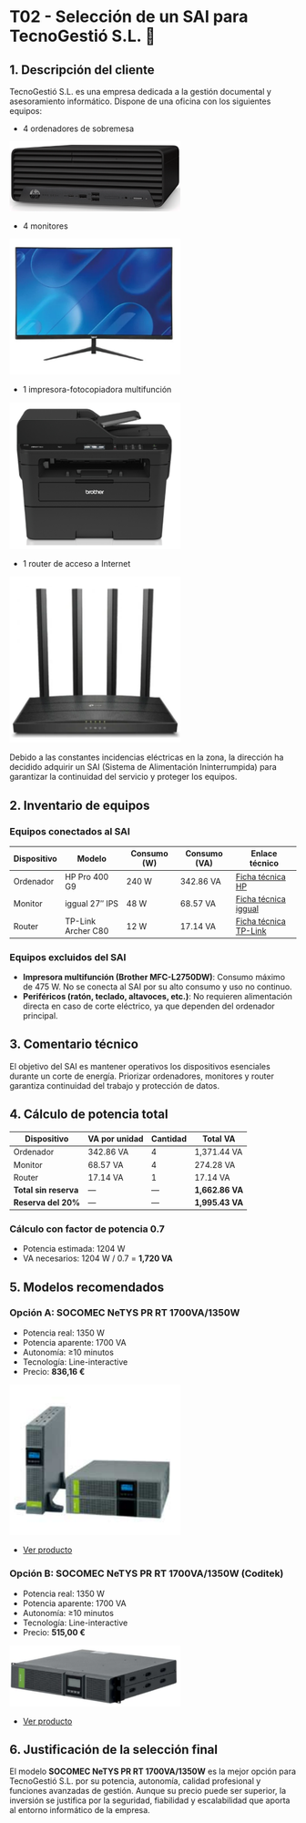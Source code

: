 
# T02 - Selección de un SAI para TecnoGestió S.L. 🔌

## 1. Descripción del cliente

TecnoGestió S.L. es una empresa dedicada a la gestión documental y asesoramiento informático. Dispone de una oficina con los siguientes equipos:

- 4 ordenadores de sobremesa
 
<img src="Img/com-hp-pro-sff-400-g9-product-image.png" alt="Ordenador HP" width="300" height="auto">

- 4 monitores

<img src="Img/Capturadepantalla2025-10-06194105.png" alt="Monitor de marca iggual" width="300" height="auto">

- 1 impresora-fotocopiadora multifunción

<img src="Img/Capturadepantalla2025-10-06194130.png" alt="Impresora multifuncion de la marca brother" width="300" height="auto">

- 1 router de acceso a Internet

<img src="Img/Capturadepantalla2025-10-06194113.png" alt="Router de la marca TP-Link" width="300" height="auto">


Debido a las constantes incidencias eléctricas en la zona, la dirección ha decidido adquirir un SAI (Sistema de Alimentación Ininterrumpida) para garantizar la continuidad del servicio y proteger los equipos.

## 2. Inventario de equipos

### Equipos conectados al SAI

| Dispositivo | Modelo | Consumo (W) | Consumo (VA) | Enlace técnico |
|-------------|--------|-------------|--------------|----------------|
| Ordenador   | HP Pro 400 G9 | 240 W | 342.86 VA | [Ficha técnica HP](https://support.hp.com/cl-es/document/ish_6181915-6186394-16) |
| Monitor     | iggual 27″ IPS | 48 W | 68.57 VA | [Ficha técnica iggual](https://www.iggual.com/iggual-monitor-27-ips-fhd-75hz-vga-hdmi-frameless201222140017/) |
| Router      | TP-Link Archer C80 | 12 W | 17.14 VA | [Ficha técnica TP-Link](https://www.tp-link.com/es/home-networking/wifi-router/archer-c80/#specifications) |

### Equipos excluidos del SAI

- **Impresora multifunción (Brother MFC-L2750DW)**: Consumo máximo de 475 W. No se conecta al SAI por su alto consumo y uso no continuo.  
- **Periféricos (ratón, teclado, altavoces, etc.)**: No requieren alimentación directa en caso de corte eléctrico, ya que dependen del ordenador principal.

## 3. Comentario técnico

El objetivo del SAI es mantener operativos los dispositivos esenciales durante un corte de energía. Priorizar ordenadores, monitores y router garantiza continuidad del trabajo y protección de datos.

## 4. Cálculo de potencia total

| Dispositivo | VA por unidad | Cantidad | Total VA |
|------------|---------------|----------|----------|
| Ordenador | 342.86 VA | 4 | 1,371.44 VA |
| Monitor | 68.57 VA | 4 | 274.28 VA |
| Router | 17.14 VA | 1 | 17.14 VA |
| **Total sin reserva** | — | — | **1,662.86 VA** |
| **Reserva del 20%** | — | — | **1,995.43 VA** |

### Cálculo con factor de potencia 0.7

- Potencia estimada: 1204 W  
- VA necesarios: 1204 W / 0.7 = **1,720 VA**

## 5. Modelos recomendados

### Opción A: SOCOMEC NeTYS PR RT 1700VA/1350W

- Potencia real: 1350 W  
- Potencia aparente: 1700 VA  
- Autonomía: ≥10 minutos  
- Tecnología: Line-interactive  
- Precio: **836,16 €**

<img src="Img/Capturadepantalla2025-10-06194139.png" alt="Sai opcion A" width="300" height="auto">

- [Ver producto](https://www.conetica.es/sqlcommerce/disenos/plantilla1/seccion/producto/DetalleProducto.jsp?idIdioma=&idTienda=267&codProducto=NPR-1700-RT&cPath=247)

### Opción B: SOCOMEC NeTYS PR RT 1700VA/1350W (Coditek)

- Potencia real: 1350 W  
- Potencia aparente: 1700 VA  
- Autonomía: ≥10 minutos  
- Tecnología: Line-interactive  
- Precio: **515,00 €**

<img src="Img/Capturadepantalla2025-10-06194150.png" alt="Sai opcion B" width="300" height="auto">

- [Ver producto](https://www.coditek.es/SOCOMEC-SAI-NETYS-PR-RT-1700VA-1350W-230V-50-60HZ-P380267.html)

## 6. Justificación de la selección final

El modelo **SOCOMEC NeTYS PR RT 1700VA/1350W** es la mejor opción para TecnoGestió S.L. por su potencia, autonomía, calidad profesional y funciones avanzadas de gestión. Aunque su precio puede ser superior, la inversión se justifica por la seguridad, fiabilidad y escalabilidad que aporta al entorno informático de la empresa.
